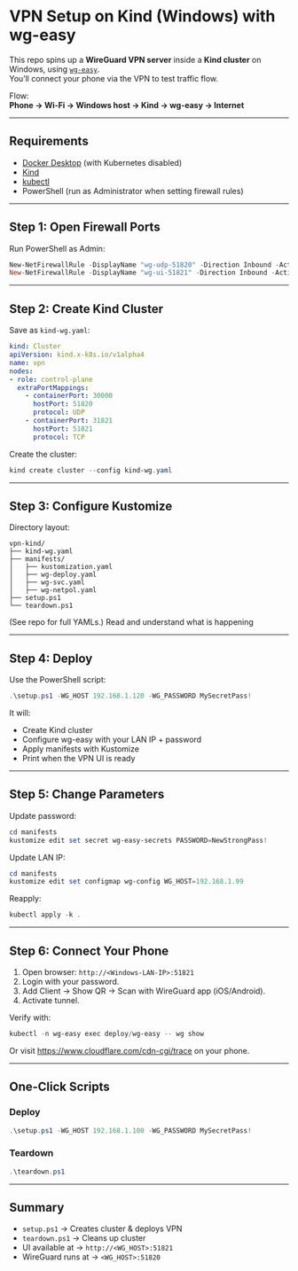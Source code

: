 # VPN Setup on Kind (Windows) with wg-easy

This repo spins up a **WireGuard VPN server** inside a **Kind cluster** on Windows, using [`wg-easy`](https://github.com/WeeJeWel/wg-easy).  
You’ll connect your phone via the VPN to test traffic flow.

Flow:  
**Phone → Wi-Fi → Windows host → Kind → wg-easy → Internet**

---

## Requirements

- [Docker Desktop](https://www.docker.com/products/docker-desktop/) (with Kubernetes disabled)  
- [Kind](https://kind.sigs.k8s.io/)  
- [kubectl](https://kubernetes.io/docs/tasks/tools/)  
- PowerShell (run as Administrator when setting firewall rules)

---

## Step 1: Open Firewall Ports

Run PowerShell as Admin:

```powershell
New-NetFirewallRule -DisplayName "wg-udp-51820" -Direction Inbound -Action Allow -Protocol UDP -LocalPort 51820
New-NetFirewallRule -DisplayName "wg-ui-51821" -Direction Inbound -Action Allow -Protocol TCP -LocalPort 51821
```

---

## Step 2: Create Kind Cluster

Save as `kind-wg.yaml`:

```yaml
kind: Cluster
apiVersion: kind.x-k8s.io/v1alpha4
name: vpn
nodes:
- role: control-plane
  extraPortMappings:
    - containerPort: 30000
      hostPort: 51820
      protocol: UDP
    - containerPort: 31821
      hostPort: 51821
      protocol: TCP
```

Create the cluster:

```powershell
kind create cluster --config kind-wg.yaml
```

---

## Step 3: Configure Kustomize

Directory layout:

```
vpn-kind/
├── kind-wg.yaml
├── manifests/
│   ├── kustomization.yaml
│   ├── wg-deploy.yaml
│   ├── wg-svc.yaml
│   ├── wg-netpol.yaml
├── setup.ps1
└── teardown.ps1
```

(See repo for full YAMLs.) Read and understand what is happening

---

## Step 4: Deploy

Use the PowerShell script:

```powershell
.\setup.ps1 -WG_HOST 192.168.1.120 -WG_PASSWORD MySecretPass!
```

It will:
- Create Kind cluster  
- Configure wg-easy with your LAN IP + password  
- Apply manifests with Kustomize  
- Print when the VPN UI is ready  

---

## Step 5: Change Parameters

Update password:

```powershell
cd manifests
kustomize edit set secret wg-easy-secrets PASSWORD=NewStrongPass!
```

Update LAN IP:

```powershell
cd manifests
kustomize edit set configmap wg-config WG_HOST=192.168.1.99
```

Reapply:

```powershell
kubectl apply -k .
```

---

## Step 6: Connect Your Phone

1. Open browser: `http://<Windows-LAN-IP>:51821`  
2. Login with your password.  
3. Add Client → Show QR → Scan with WireGuard app (iOS/Android).  
4. Activate tunnel.  

Verify with:

```powershell
kubectl -n wg-easy exec deploy/wg-easy -- wg show
```

Or visit <https://www.cloudflare.com/cdn-cgi/trace> on your phone.

---

## One-Click Scripts

### Deploy
```powershell
.\setup.ps1 -WG_HOST 192.168.1.100 -WG_PASSWORD MySecretPass!
```

### Teardown
```powershell
.\teardown.ps1
```

---

## Summary

- `setup.ps1` → Creates cluster & deploys VPN  
- `teardown.ps1` → Cleans up cluster  
- UI available at → `http://<WG_HOST>:51821`  
- WireGuard runs at → `<WG_HOST>:51820`  
